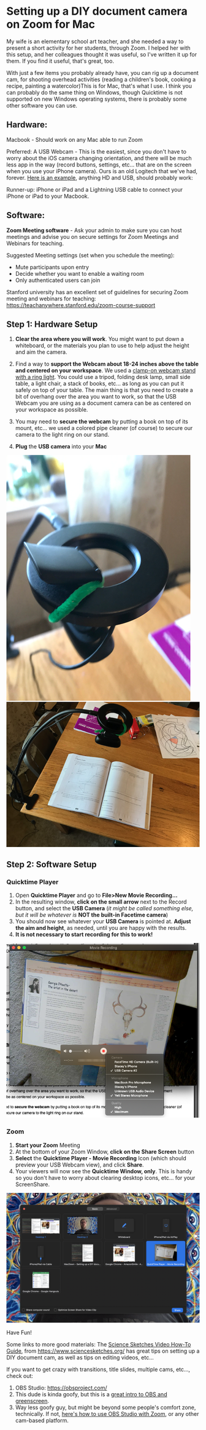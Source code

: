 # Setting up a DIY document camera on Zoom for Mac

My wife is an elementary school art teacher, and she needed a way to present a short activity for her students, through Zoom. I helped her with this setup, and her colleagues thought it was useful, so I've written it up for them. If you find it useful, that's great, too. 

With just a few items you probably already have, you can rig up a document cam, for shooting overhead activities (reading a children's book, cooking a recipe, painting a watercolor)This is for Mac, that's what I use. I think you can probably do the same thing on Windows, though Quicktime is not supported on new Windows operating systems, there is probably some other software you can use. 

## Hardware:  

Macbook - Should work on any Mac able to run Zoom

Preferred: A USB Webcam - This is the easiest, since you don't have to worry about the iOS camera changing orientation, and there will be much less app in the way (record buttons, settings, etc... that are on the screen when you use your iPhone camera). Ours is an old Logitech that we've had, forever. [Here is an example](https://smile.amazon.com/dp/B0823DXX8W/ref=sspa_dk_detail_0?psc=1&pd_rd_i=B0823DXX8W&pd_rd_w=20uKB&pf_rd_p=48d372c1-f7e1-4b8b-9d02-4bd86f5158c5&pd_rd_wg=tD0AE&pf_rd_r=A81H4MYJ9PTCF44M4C5H&pd_rd_r=067d2811-735c-4855-8f56-c8af179d7c05&spLa=ZW5jcnlwdGVkUXVhbGlmaWVyPUEyWEY4UDNBTlJPRkkmZW5jcnlwdGVkSWQ9QTA0NDYzNjgxMFRMOFFTVVNTWkQ1JmVuY3J5cHRlZEFkSWQ9QTA5OTQyMDg5RUYzMFpDWFhJQVkmd2lkZ2V0TmFtZT1zcF9kZXRhaWwmYWN0aW9uPWNsaWNrUmVkaXJlY3QmZG9Ob3RMb2dDbGljaz10cnVl), anything HD and USB, should probably work:



Runner-up: iPhone or iPad and a Lightning USB cable to connect your iPhone or iPad to your Macbook.

## Software:

**Zoom Meeting software** - Ask your admin to make sure you can host meetings and advise you on secure settings for Zoom Meetings and Webinars for teaching.  

Suggested Meeting settings (set when you schedule the meeting):  

* Mute participants upon entry  
* Decide whether you want to enable a waiting room
* Only authenticated users can join

Stanford university has an excellent set of guidelines for securing Zoom meeting and webinars for teaching:
https://teachanywhere.stanford.edu/zoom-course-support

## Step 1: Hardware Setup

1. **Clear the area where you will work**. You might want to put down a whiteboard, or the materials you plan to use to help adjust the height and aim the camera.

2. Find a way to **support the Webcam about 18-24 inches above the table and centered on your workspace**. We used a [clamp-on webcam stand with a ring light](https://smile.amazon.com/dp/B084YTPZY2/ref=sspa_dk_detail_2?psc=1&pd_rd_i=B084YTPZY2&pd_rd_w=jaMax&pf_rd_p=48d372c1-f7e1-4b8b-9d02-4bd86f5158c5&pd_rd_wg=ZbYRT&pf_rd_r=F3BADT71DZ12AYYEXCXY&pd_rd_r=513a7032-66f8-40dd-9ca5-aabaf627386c&spLa=ZW5jcnlwdGVkUXVhbGlmaWVyPUEzNEc1WFdHQjVTVVAmZW5jcnlwdGVkSWQ9QTAwOTkyNjBHQVhNUFpGRFFFQlYmZW5jcnlwdGVkQWRJZD1BMTA0NTIyMDFCMjJGVjBWQlhTVk8md2lkZ2V0TmFtZT1zcF9kZXRhaWwmYWN0aW9uPWNsaWNrUmVkaXJlY3QmZG9Ob3RMb2dDbGljaz10cnVl). You could use a tripod, folding desk lamp, small side table, a light chair, a stack of books, etc... as long as you can put it safely on top of your table.  The main thing is that you need to create a bit of overhang  over the area you want to work, so that the USB Webcam you are using as a document camera can be as centered on your workspace as possible. 

3. You may need to **secure the webcam** by putting a book on top of its mount, etc... we used a colored pipe cleaner (of course) to secure our camera to the light ring on our stand. 

4. **Plug** the **USB camera** into your **Mac**

![](./media/IMG_3549.png)  
![](./media/IMG_3552.png)  

## Step 2: Software Setup

### Quicktime Player
1. Open **Quicktime Player** and go to **File>New Movie Recording...**
2. In the resulting window, **click on the small arrow** next to the Record button, and select the **USB Camera** (*it might be called something else, but it will be whatever is* **NOT the built-in Facetime camera**)
3. You should now see whatever your **USB Camera** is pointed at. **Adjust the aim and height**, as needed, until you are happy with the results.
4. **It is not necessary to start recording for this to work!**

![](./media/quicktime.png)

### Zoom

1. **Start your Zoom** Meeting
2. At the bottom of your Zoom Window, **click on the Share Screen** button
3. **Select** the **Quicktime Player - Movie Recording** Icon (which should preview your USB Webcam view), and click **Share**.
4. Your viewers will now see the **Quicktime Window, only**. This is handy so you don't have to worry about clearing desktop icons, etc... for your ScreenShare.

![](./media/sharescreen.png)

Have Fun!

Some links to more good materials:
The [Science Sketches Video How-To Guide](http://docs.wixstatic.com/ugd/16c366_d9d1877771004a80afcd659e14fe798f.pdf), from https://www.sciencesketches.org/  has great tips on setting up a DIY document cam, as well as tips on editing videos, etc...

If you want to get crazy with transitions, title slides, multiple cams, etc..., check out:

1. OBS Studio: https://obsproject.com/
2. This dude is kinda goofy, but this is a [great intro to OBS and greenscreen](https://www.youtube.com/watch?v=VS4OadmJcxg). 
3. Way less goofy guy, but might be beyond some people's comfort zone, technically. If not, [here's how to use OBS Studio with Zoom](https://www.youtube.com/watch?v=9qA82AiRp8s), or any other cam-based platform. 

